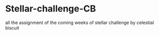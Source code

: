 # Stellar-challenge-CB
all the assignment of the coming weeks of stellar challenge by celestial biscuit
